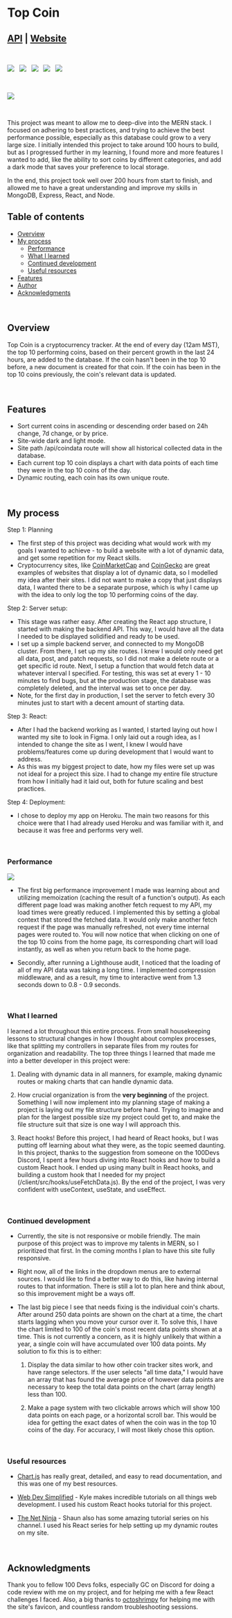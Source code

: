 # Top Coin

## [API](https://top-coin.herokuapp.com/api/coindata) | [Website](https://top-coin.herokuapp.com/) 

&nbsp;

![](https://img.shields.io/badge/MongoDB-informational?style=flat&logo=mongodb&logoColor=white&color=green)
&nbsp;
![](https://img.shields.io/badge/Express-informational?style=flat&logo=express&logoColor=white&color=lightgray)
&nbsp; ![](https://img.shields.io/badge/React-informational?style=flat&logo=react&logoColor=white&color=informational)
&nbsp; 
![](https://img.shields.io/badge/Node.js-informational?style=flat&logo=node.js&logoColor=white&color=darkgreen) 
&nbsp; 
![](https://img.shields.io/badge/Chart.js-informational?style=flat&logo=Chart.js&logoColor=white&color=important)

&nbsp;

![](/readmeImg/demo-top-coin.gif)

&nbsp;

This project was meant to allow me to deep-dive into the MERN stack. I focused on adhering to best practices, and trying to achieve the best performance possible, especially as this database could grow to a very large size. I initially intended this project to take around 100 hours to build, but as I progressed further in my learning, I found more and more features I wanted to add, like the ability to sort coins by different categories, and add a dark mode that saves your preference to local storage. 

In the end, this project took well over 200 hours from start to finish, and allowed me to have a great understanding and improve my skills in MongoDB, Express, React, and Node. 

## Table of contents

- [Overview](#overview)
- [My process](#my-process)
  - [Performance](#performance)
  - [What I learned](#what-i-learned)
  - [Continued development](#continued-development)
  - [Useful resources](#useful-resources)
- [Features](#features)
- [Author](#author)
- [Acknowledgments](#acknowledgments)

&nbsp;

## Overview
Top Coin is a cryptocurrency tracker. At the end of every day (12am MST), the top 10 performing coins, based on their percent growth in the last 24 hours, are added to the database. If the coin hasn't been in the top 10 before, a new document is created for that coin. If the coin has been in the top 10 coins previously, the coin's relevant data is updated. 

&nbsp;

## Features
- Sort current coins in ascending or descending order based on 24h change, 7d change, or by price. 
- Site-wide dark and light mode.
- Site path /api/coindata route will show all historical collected data in the database.
- Each current top 10 coin displays a chart with data points of each time they were in the top 10 coins of the day.
- Dynamic routing, each coin has its own unique route.

&nbsp;

## My process

Step 1: Planning
  - The first step of this project was deciding what would work with my goals I wanted to achieve - to build a website with a lot of dynamic data, and get some repetition for my React skills.
  - Cryptocurrency sites, like [CoinMarketCap](https://coinmarketcap.com/) and [CoinGecko](https://www.coingecko.com/) are great examples of websites that display a lot of dynamic data, so I modelled my idea after their sites. I did not want to make a copy that just displays data, I wanted there to be a separate purpose, which is why I came up with the idea to only log the top 10 performing coins of the day. 

Step 2: Server setup: 
- This stage was rather easy. After creating the React app structure, I started with making the backend API. This way, I would have all the data I needed to be displayed solidified and ready to be used. 
- I set up a simple backend server, and connected to my MongoDB cluster. From there, I set up my site routes. I knew I would only need get all data, post, and patch requests, so I did not make a delete route or a get specific id route. Next, I setup a function that would fetch data at whatever interval I specified. For testing, this was set at every 1 - 10 minutes to find bugs, but at the production stage, the database was completely deleted, and the interval was set to once per day. 
- Note, for the first day in production, I set the server to fetch every 30 minutes just to start with a decent amount of starting data. 

Step 3: React:
- After I had the backend working as I wanted, I started laying out how I wanted my site to look in Figma. I only laid out a rough idea, as I intended to change the site as I went, I knew I would have problems/features come up during development that I would want to address.
- As this was my biggest project to date, how my files were set up was not ideal for a project this size. I had to change my entire file structure from how I initially had it laid out, both for future scaling and best practices. 

Step 4: Deployment:
- I chose to deploy my app on Heroku. The main two reasons for this choice were that I had already used Heroku and was familiar with it, and because it was free and performs very well. 


&nbsp;

### Performance

![](/readmeImg/performance.png)

- The first big performance improvement I made was learning about and utilizing memoization (caching the result of a function's output). As each different page load was making another fetch request to my API, my load times were greatly reduced. I implemented this by setting a global context that stored the fetched data. It would only make another fetch request if the page was manually refreshed, not every time internal pages were routed to. You will now notice that when clicking on one of the top 10 coins from the home page, its corresponding chart will load instantly, as well as when you return back to the home page. 

- Secondly, after running a Lighthouse audit, I noticed that the loading of all of my API data was taking a long time. I implemented compression middleware, and as a result, my time to interactive went from 1.3 seconds down to 0.8 - 0.9 seconds. 

&nbsp;

### What I learned

I learned a lot throughout this entire process. From small housekeeping lessons to structural changes in how I thought about complex processes, like that splitting my controllers in separate files from my routes for organization and readability. The top three things I learned that made me into a better developer in this project were:

  1. Dealing with dynamic data in all manners, for example, making dynamic routes or making charts that can handle dynamic data.

  2. How crucial organization is from the **very beginning** of the project. Something I will now implement into my planning stage of making a project is laying out my file structure before hand. Trying to imagine and plan for the largest possible size my project could get to, and make the file structure suit that size is one way I will approach this.

  3. React hooks! Before this project, I had heard of React hooks, but I was putting off learning about what they were, as the topic seemed daunting. In this project, thanks to the suggestion from someone on the 100Devs Discord, I spent a few hours diving into React hooks and how to build a custom React hook. I ended up using many built in React hooks, and building a custom hook that I needed for my project (/client/src/hooks/useFetchData.js). By the end of the project, I was very confident with useContext, useState, and useEffect.

&nbsp;

### Continued development

- Currently, the site is not responsive or mobile friendly. The main purpose of this project was to improve my talents in MERN, so I prioritized that first. In the coming months I plan to have this site fully responsive. 
- Right now, all of the links in the dropdown menus are to external sources. I would like to find a better way to do this, like having internal routes to that information. There is still a lot to plan here and think about, so this improvement might be a ways off.
- The last big piece I see that needs fixing is the individual coin's charts. After around 250 data points are shown on the chart at a time, the chart starts lagging when you move your cursor over it. To solve this, I have the chart limited to 100 of the coin's most recent data points shown at a time. This is not currently a concern, as it is highly unlikely that within a year, a single coin will have accumulated over 100 data points. My solution to fix this is to either: 
  
  1. Display the data similar to how other coin tracker sites work, and have range selectors. If the user selects "all time data," I would have an array that has found the average price of however data points are necessary to keep the total data points on the chart (array length) less than 100.


  2. Make a page system with two clickable arrows which will show 100 data points on each page, or a horizontal scroll bar. This would be idea for getting the exact dates of when the coin was in the top 10 coins of the day. For accuracy, I will most likely chose this option.  

&nbsp;

### Useful resources

- [Chart.js](https://www.chartjs.org/docs/latest/) has really great, detailed, and easy to read documentation, and this was one of my best resources.

- [Web Dev Simplified](https://www.youtube.com/c/WebDevSimplified) - Kyle makes incredible tutorials on all things web development. I used his custom React hooks tutorial for this project. 

- [The Net Ninja](https://www.youtube.com/c/TheNetNinja) - Shaun also has some amazing tutorial series on his channel. I used his React series for help setting up my dynamic routes on my site. 

&nbsp;

## Acknowledgments

Thank you to fellow 100 Devs folks, especially GC on Discord for doing a code review with me on my project, and for helping me with a few React challenges I faced. Also, a big thanks to [octoshrimpy](https://github.com/octoshrimpy) for helping me with the site's favicon, and countless random troubleshooting sessions. 